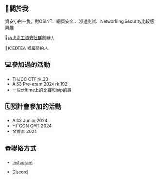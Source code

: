 ## 🤡關於我
資安小白一隻，對OSINT、網頁安全 
、滲透測試、Networking Security比較感興趣

🏫[內思高工資安社群](https://www.instagram.com/savs_hacker/)創辦人

🚩[ICEDTEA](https://ctftime.org/team/303514) 裡最弱的人

## 💻參加過的活動
- THJCC CTF rk.33
- AIS3 Pre-exam 2024 rk.192
- 一些ctftime上的比賽和isip的課

## 🗓預計會參加的活動
- AIS3 Junior 2024
- HITCON CMT 2024
- 金盾盃 2024

## ☎️聯絡方式
- [Instagram](https://www.instagram.com/elliot_404_tw/)

- [Discord](https://discord.com/users/628939416693506049)
